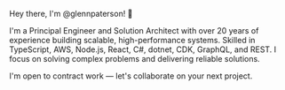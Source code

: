 Hey there, I'm @glennpaterson! 🚀

I'm a Principal Engineer and Solution Architect with over 20 years of experience building scalable, high-performance systems. Skilled in TypeScript, AWS, Node.js, React, C#, dotnet, CDK, GraphQL, and REST. I focus on solving complex problems and delivering reliable solutions. 

I'm open to contract work — let's collaborate on your next project.


